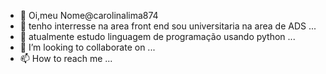 - 👋 Oi,meu Nome@carolinalima874
- 👀 tenho interresse na area front end sou universitaria na area de ADS ...
- 🌱 atualmente estudo linguagem de programação usando python  ...
- 💞️ I’m looking to collaborate on ...
- 📫 How to reach me ...

<!---
carolinalima874/carolinalima874 is a ✨ special ✨ repository because its `README.md` (this file) appears on your GitHub profile.
You can click the Preview link to take a look at your changes.
--->

